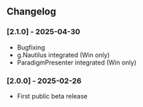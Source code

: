 ## Changelog

### [2.1.0] - 2025-04-30
- Bugfixing
- g.Nautilus integrated (Win only)
- ParadigmPresenter integrated (Win only)

### [2.0.0] - 2025-02-26
- First public beta release

